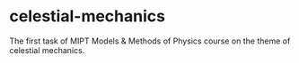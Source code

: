 # celestial-mechanics
The first task of MIPT Models &amp; Methods of Physics course on the theme of celestial mechanics.
